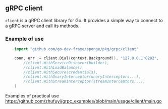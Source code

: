 ## gRPC client

`client` is a gRPC client library for Go. It provides a simple way to connect to a gRPC server and call its methods.

### Example of use

```go
	import "github.com/go-dev-frame/sponge/pkg/grpc/client"

	conn, err := client.Dial(context.Background(), "127.0.0.1:8282",
		//client.WithServiceDiscover(builder),
		//client.WithLoadBalance(),
		//client.WithSecure(credentials),
		//client.WithUnaryInterceptor(unaryInterceptors...),
		//client.WithStreamInterceptor(streamInterceptors...),
	)
```

Examples of practical use https://github.com/zhufuyi/grpc_examples/blob/main/usage/client/main.go
